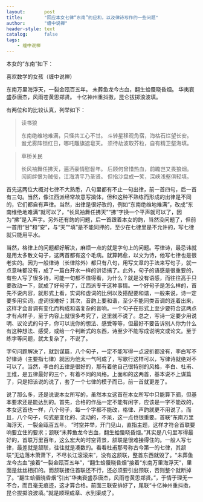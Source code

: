 ```yaml
---
layout:       post
title:        "回应本女七律“东南”的应和，以及律诗写作的一些问题"
author:       "缠中说禅"
header-style: text
catalog:      false
tags:
    - 缠中说禅
---
```


本女的“东南”如下：



喜欢数学的女孩（缠中说禅）



东南万里海浮天，一裂金瓯百五年。
未葬鱼龙今古血，翻生蛤蜃晓昏烟。
华夷衰盛忝唐杰，风雨苍黄思郑贤。
十亿神州重抖擞，昆仑拔掷浪波填。



有两位和的比较认真，列举如下：



> 读书狼
>
> 东南绝维地难满，只怪共工心不甘。
> 斗转星移观角宿，海枯石烂望长安。
> 蚩尤雾阵锁红日，哪吒雕旗遮皂天。
> 须待劫波取芥粒，自有精卫壑海填。 



> 草桥关民
>
> 长风袖舞任拂天，遍洒豪情慰髫年。
> 后顾何曾惜热血，前瞻岂又畏狼烟。
> 闶阆衅恨为贼佞，江海清平乃圣贤。
> 但指沙盘成一笑，深峡浅壑俱轻填。



首先这两位大概对七律不大熟悉，八句里都有不止一句出律，前一首四句，后一首有三句。当然，像江西派经常故意写拗体，但和这种不熟练而形成的出律是不同的，它们都自有声律。当然，出律是很好改的，例如“东南绝维地难满”，改成“东南维绝地难满”就可以了，“长风袖舞任拂天”“拂”字换一个平声就可以了，因为“拂”是入声字。另外还有韵的问题，后一首跟着本女的韵，当然没问题了，但前一首用“甘”和“安”，与“天”“填”是不能同押的，至少在七律里是不允许的，写七律就只能用平水。



当然，格律上的问题都好解决，麻烦一点的就是字句上的问题。写律诗，最忌讳就是用太多散文句子，这两首都有这个毛病。就算韩愈，以文为诗，他写七律也是很老实的。因为一般律诗（长律除外）都只有八句，用写文章的手法来写句子，就一点意味都没有，成了一篇白开水一样的讲话搞了。此外，句子的语感是很重要的，有些人写了很多诗，可能一句都不值得看，为什么？就是没有语感，而往往高手只要改动一下，就成了好句子了，江西派专干这种事情。一个好句子是怎么样的，首先不说内容，就形式上看，实词和虚词的比例以及搭配要和谐，一般来说，诗一定要多用实词，虚词很难好；其次，音韵上要和谐，至少不能同类音调的连着出来，这样才会音调有变化而构成和谐复杂的音响。一个句子在形式上至少要符合这两点才有点样子，至于内容上就很多考究了，这里就不说了。总之，写诗一定要少用说明、议论式的句子，你可以说你的想法、感受等等，但最好不要告诉别人你为什么有这种想法、感受，或给一个判断式的东西，诗至少不能写成说明文或论文。至于练字等问题，就太复杂了，不说了。



字句问题解决了，就到谋篇，八个句子，一定不能写得一点波折都没有，李白写不好律诗（主要指七律）就因为他太一气呵成了，写歌行这样可以，写律诗就绝对不可以了。当然，李白的五律是很好的，那有着他自己很特别的风格，李白、杜甫、王维，是五律最好的三个，有着不同的风格。上面和的这两首，基本说不上谋篇了，只是把该说的说了，套了一个七律的模子而已，前一首就更差了。



说了那么多，还是说说本女所写的，虽然本女这首在本女所写中只能算下驷，但基本要求还是能达到的。首先，合格的作品一定不能有闲字，应该是一字不能改的，本女这首也一样，八个句子，每一个字都不能改，格律、声韵就更不用说了。而且，八个句子，句式是变化的、流动的，不呆，这一点也很重要。首联“东南万里海浮天，一裂金瓯百五年。 ”时空并举，开门见山，直指主题，这样才符合首联要响要立住的要求；颔联“未葬鱼龙今古血，翻生蛤蜃晓昏烟。”其实是八句里写得最好的，首联万里百年，这么宏大的时空背景，颔联是很难接得住的。一般人写七律，最差就是颔联，往往就是凑数的。看看杜甫那号称古今第一的七律，其颔联“无边落木萧萧下，不尽长江滚滚来”，没有这颔联，整首东西就毁了。“未葬鱼龙今古血”接着“一裂金瓯百五年”，“翻生蛤蜃晓昏烟”接着“东南万里海浮天”，里面是丝丝相扣的。而颔联接住首联还不行，还必须要引出颈联，否则整个就断掉了。“翻生蛤蜃晓昏烟”引出“华夷衰盛忝唐杰，风雨苍黄思郑贤。”，于情于理无一不合，而且毫无痕迹，这才算合格。前面三联安排好了，尾联“十亿神州重抖擞，昆仑拔掷浪波填。”就是顺理成章、水到渠成了。
